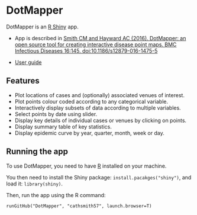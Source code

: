# DotMapper

DotMapper is an [R Shiny](https://shiny.rstudio.com/) app.

- App is described in [Smith CM and Hayward AC (2016). DotMapper: an open source tool for creating interactive disease point maps. BMC Infectious Diseases 16:145. doi:10.1186/s12879-016-1475-5](https://bmcinfectdis.biomedcentral.com/articles/10.1186/s12879-016-1475-5)

- [User guide](https://github.com/cathsmith57/DotMapper/blob/master/UserGuide.md)

## Features
- Plot locations of cases and (optionally) associated venues of interest.
- Plot points colour coded according to any categorical variable.
- Interactively display subsets of data according to multiple variables.
- Select points by date using slider.
- Display key details of individual cases or venues by clicking on points. 
- Display summary table of key statistics.
- Display epidemic curve by year, quarter, month, week or day.


## Running the app

To use DotMapper, you need to have [R](https://www.r-project.org/) installed on your machine. 

You then need to install the Shiny package: ```install.pacakges("shiny")```, and load it: ```library(shiny)```.

Then, run the app using the R command: 


```runGitHub("DotMapper", "cathsmith57", launch.browser=T)```


